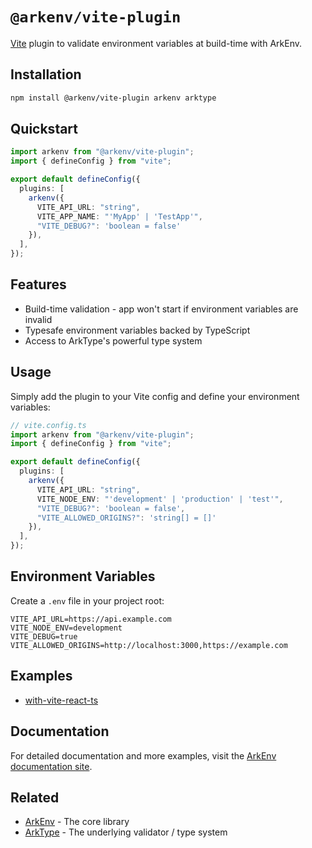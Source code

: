 # `@arkenv/vite-plugin`

[Vite](https://vite.dev/) plugin to validate environment variables at build-time with ArkEnv.

## Installation

```sh
npm install @arkenv/vite-plugin arkenv arktype
```

## Quickstart

```typescript title="vite.config.ts"
import arkenv from "@arkenv/vite-plugin";
import { defineConfig } from "vite";

export default defineConfig({
  plugins: [
    arkenv({
      VITE_API_URL: "string",
      VITE_APP_NAME: "'MyApp' | 'TestApp'",
      "VITE_DEBUG?": 'boolean = false'
    }),
  ],
});
```

## Features

- Build-time validation - app won't start if environment variables are invalid
- Typesafe environment variables backed by TypeScript
- Access to ArkType's powerful type system

## Usage

Simply add the plugin to your Vite config and define your environment variables:

```typescript
// vite.config.ts
import arkenv from "@arkenv/vite-plugin";
import { defineConfig } from "vite";

export default defineConfig({
  plugins: [
    arkenv({
      VITE_API_URL: "string",
      VITE_NODE_ENV: "'development' | 'production' | 'test'",
      "VITE_DEBUG?": 'boolean = false',
      "VITE_ALLOWED_ORIGINS?": 'string[] = []'
    }),
  ],
});
```

## Environment Variables

Create a `.env` file in your project root:

```dotenv title=".env"
VITE_API_URL=https://api.example.com
VITE_NODE_ENV=development
VITE_DEBUG=true
VITE_ALLOWED_ORIGINS=http://localhost:3000,https://example.com
```

## Examples

* [with-vite-react-ts](https://github.com/yamcodes/arkenv/tree/main/examples/with-vite-react-ts)

## Documentation

For detailed documentation and more examples, visit the [ArkEnv documentation site](https://arkenv.js.org/docs).

## Related

- [ArkEnv](https://arkenv.js.org) - The core library
- [ArkType](https://arktype.io/) - The underlying validator / type system
